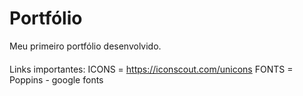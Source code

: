 <h1>Portfólio</h1>
<p>Meu primeiro portfólio desenvolvido.</p>
<h4></h4>


Links importantes:
 ICONS = https://iconscout.com/unicons
 FONTS = Poppins - google fonts